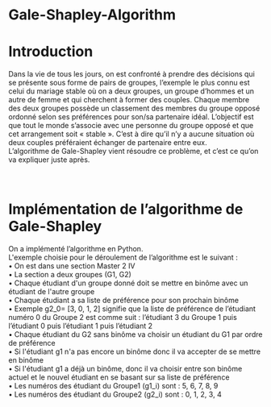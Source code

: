 # Gale-Shapley-Algorithm
# Introduction<br>
Dans la vie de tous les jours, on est confronté à prendre des décisions qui se présente sous forme de pairs de groupes, l’exemple le plus connu est celui du mariage stable où on a deux groupes, un groupe d’hommes et un autre de femme et qui cherchent à former des couples. Chaque membre des deux groupes possède un classement des membres du groupe opposé ordonné selon ses préférences pour son/sa partenaire idéal. L’objectif est que tout le monde s’associe avec une personne du groupe opposé et que cet arrangement soit « stable ». C’est à dire qu’il n’y a aucune situation où deux couples préféraient échanger de partenaire entre eux.<br>
L’algorithme de Gale-Shapley vient résoudre ce problème, et c’est ce qu’on va expliquer juste après.<br><br><br>
# Implémentation de l’algorithme de Gale-Shapley<br>
On a implémenté l’algorithme en Python.<br>
L'exemple choisie pour le déroulement de l’algorithme est le suivant :<br>
•	On est dans une section Master 2 IV<br>
•	La section a deux groupes (G1, G2)<br>
•	Chaque étudiant d'un groupe donné doit se mettre en binôme avec un étudiant de l'autre groupe<br>
•	Chaque étudiant a sa liste de préférence pour son prochain binôme<br>
•	Exemple g2_0= [3, 0, 1, 2] signifie que la liste de préférence de l’étudiant numéro 0 du Groupe 2 est comme suit : l’étudiant 3 du Groupe 1 puis l’étudiant 0 puis l’étudiant 1 puis l’étudiant 2<br>
•	Chaque étudiant du G2 sans binôme va choisir un étudiant du G1 par ordre de préférence<br>
•	Si l'étudiant g1 n'a pas encore un binôme donc il va accepter de se mettre en binôme<br>
•	Si l'étudiant g1 a déjà un binôme, donc il va choisir entre son binôme actuel et le nouvel étudiant en se basant sur sa liste de préférence<br>
•	Les numéros des étudiant du Groupe1 (g1_i) sont : 5, 6, 7, 8, 9<br>
•	Les numéros des étudiant du Groupe2 (g2_i) sont : 0, 1, 2, 3, 4<br>
